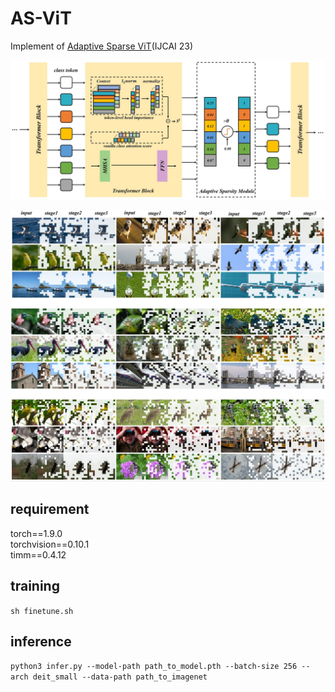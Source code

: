 # AS-ViT

Implement of [Adaptive Sparse ViT](https://arxiv.org/abs/2209.13802)(IJCAI 23)

![](figs/frame.JPG)

![](figs/vis.JPG)

## requirement

torch==1.9.0  
torchvision==0.10.1  
timm==0.4.12

## training

```sh finetune.sh```

## inference

```python3 infer.py --model-path path_to_model.pth --batch-size 256 --arch deit_small --data-path path_to_imagenet```